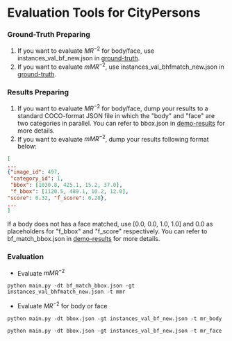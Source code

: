 Evaluation Tools for CityPersons
===

### Ground-Truth Preparing
1. If you want to evaluate $MR^{-2}$ for body/face, use instances_val_bf_new.json in [ground-truth](https://drive.google.com/drive/folders/12ypJ8gB7v4T1_blYraGslCRK9hXuNGBP).
2. If you want to evaluate $mMR^{-2}$, use instances_val_bhfmatch_new.json in [ground-truth](https://drive.google.com/drive/folders/12ypJ8gB7v4T1_blYraGslCRK9hXuNGBP).

### Results Preparing
1. If you want to evaluate $MR^{-2}$ for body/face, dump your results to a standard COCO-format JSON file in which the "body" and "face" are two categories in parallel. You can refer to bbox.json in [demo-results](https://drive.google.com/drive/folders/1ojzw7k729qQ-qf1N_Ngc5T91iAPS75i5) for more details.
2. If you want to evaluate $mMR^{-2}$, dump your results following format below:
```json
[
...
{"image_id": 497, 
 "category_id": 1, 
 "bbox": [1030.8, 425.1, 15.2, 37.0], 
 "f_bbox": [1120.5, 489.1, 10.2, 12.0], 
"score": 0.32, "f_score": 0.28},
...
]
```
If a body does not has a face matched, use [0.0, 0.0, 1.0, 1.0] and 0.0 as placeholders for "f_bbox" and "f_score" respectively.
You can refer to bf_match_bbox.json in [demo-results](https://drive.google.com/drive/folders/1ojzw7k729qQ-qf1N_Ngc5T91iAPS75i5) for more details.

### Evaluation

* Evaluate $mMR^{-2}$

```shell
python main.py -dt bf_match_bbox.json -gt instances_val_bhfmatch_new.json -t mmr
```

* Evaluate $MR^{-2}$ for body or face

```shell
python main.py -dt bbox.json -gt instances_val_bf_new.json -t mr_body
```

```shell
python main.py -dt bbox.json -gt instances_val_bf_new.json -t mr_face
```